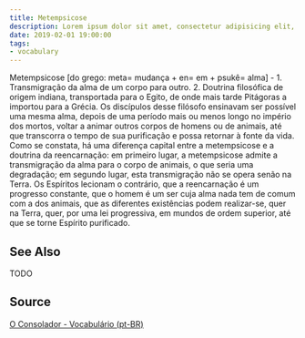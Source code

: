 ```yaml
---
title: Metempsicose
description: Lorem ipsum dolor sit amet, consectetur adipisicing elit, sed do eiusmod tempor incididunt ut labore et dolore magna aliqua.  TODO
date: 2019-02-01 19:00:00
tags:
- vocabulary
---
```


Metempsicose [do grego: meta= mudança + en= em + psukê= alma] - 1. Transmigração da alma de um corpo para outro. 2. Doutrina filosófica de origem indiana, transportada para o Egito, de onde mais tarde Pitágoras a importou para a Grécia. Os discípulos desse filósofo ensinavam ser possível uma mesma alma, depois de uma período mais ou menos longo no império dos mortos, voltar a animar outros corpos de homens ou de animais, até que transcorra o tempo de sua purificação e possa retornar à fonte da vida. Como se constata, há uma diferença capital entre a metempsicose e a doutrina da reencarnação: em primeiro lugar, a metempsicose admite a transmigração da alma para o corpo de animais, o que seria uma degradação; em segundo lugar, esta transmigração não se opera senão na Terra. Os Espíritos lecionam o contrário, que a reencarnação é um progresso constante, que o homem é um ser cuja alma nada tem de comum com a dos animais, que as diferentes existências podem realizar-se, quer na Terra, quer, por uma lei progressiva, em mundos de ordem superior, até que se torne Espírito purificado.

## See Also
TODO

## Source
[O Consolador - Vocabulário (pt-BR)](http://www.oconsolador.com.br/linkfixo/vocabulario/principal.html)
